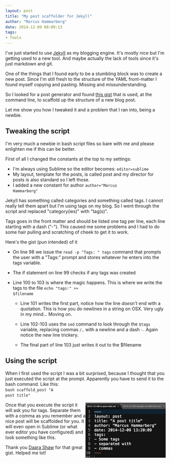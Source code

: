 ```yaml
---
layout: post
title: "My post scaffolder for Jekyll"
author: "Marcus Hammarberg"
date: 2014-12-09 08:09:13
tags:
- Tools
---
```


I've just started to use <a href="http://jekyllrb.com">Jekyll</a> as my blogging engine. It's mostly nice but I'm getting used to a new tool. And maybe actually the lack of tools since it's just markdown and git.

One of the things that I found early to be a stumbling block was to create a new post. Since I'm still fresh to the structure of the YAML front-matter I found myself copying and pasting. Missing and missunderstanding.

So I looked for a post generator and found <a href="https://gist.github.com/kabrooski/6107707">this gist</a> that is used, at the command line, to scaffold up the structure of a new blog post.

Let me show you how I tweaked it and a problem that I ran into, being a newbie.
<a name='more'></a>
## Tweaking the script
I'm very much a newbie in bash script files so bare with me and please enlighten me if this can be better.

First of all I changed the constants at the top to my settings:
* I'm always using Sublime so the editor becomes: <code>editor=sublime</code>
* My layout, template for the posts, is called post and my director for posts is also standard so I left those.
* I added a new constant for author <code>author="Marcus Hammarberg"</code>

Jekyll has something called categories and something called tags. I cannot really tell them apart but I'm using tags on my blog. So I went through the script and replaced "category(ies)" with "tag(s)".

Tags goes in the front matter and should be listed one tag per line, each line starting with a dash ("-"). This caused me some problems and I had to do some hair pulling and scratching of cheek to get it to work.

Here's the gist (pun intended) of it
<script src="https://gist.github.com/marcusoftnet/2eec785d3477beacf709.js"></script>

* On line 98 we issue the <code>read -p "Tags: " tags</code> command that prompts the user with a "Tags:" prompt and stores whatever he enters into the tags variable.

* The if statement on line 99 checks if any tags was created

* Line 100 to 103 is where the magic happens. This is where we write the tags to the file <code>echo "tags:" >> $filename</code>

	* Line 101 writes the first part, notice how the line *doesn't* end with a quotation. This is how you do newlines in a string on OSX. Very ugly in my mind... Moving on.

	* Line 102-103 uses the <code>sed</code> command to look through the <code>$tags</code> variable, replacing commas <code>/,</code> with a newline and a dash <code>\-</code>. Again notice the new line trickery.

	* The final part of line 103 just writes it out to the $filename

## Using the script
When I first used the script I was a bit surprised, because I thought that you just executed the script at the prompt. Apparently you have to send it to the bash command. Like this: <br>
<code>bash scaffold_post "A post title"</code>

<img src="/img/scaffoldedPost.jpg" style="float:right" width="50%">Once that you execute the script it will ask you for tags. Separate them with a comma as you remember and a nice post will be scaffolded for you. It will even open in Sublime (or what ever editor you have configured) and look something like this.

Thank you <a href="https://gist.github.com/kabrooski">Daara Shaw</a> for that great gist. Helped me lot!